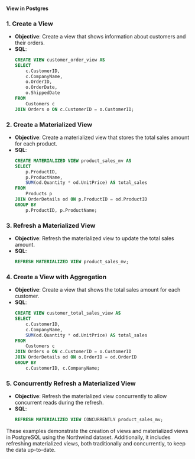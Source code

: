 #### View in Postgres 



### 1. Create a View
- **Objective**: Create a view that shows information about customers and their orders.
- **SQL**:
  ```sql
  CREATE VIEW customer_order_view AS
  SELECT
      c.CustomerID,
      c.CompanyName,
      o.OrderID,
      o.OrderDate,
      o.ShippedDate
  FROM
      Customers c
  JOIN Orders o ON c.CustomerID = o.CustomerID;
  ```

### 2. Create a Materialized View
- **Objective**: Create a materialized view that stores the total sales amount for each product.
- **SQL**:
  ```sql
  CREATE MATERIALIZED VIEW product_sales_mv AS
  SELECT
      p.ProductID,
      p.ProductName,
      SUM(od.Quantity * od.UnitPrice) AS total_sales
  FROM
      Products p
  JOIN OrderDetails od ON p.ProductID = od.ProductID
  GROUP BY
      p.ProductID, p.ProductName;
  ```

### 3. Refresh a Materialized View
- **Objective**: Refresh the materialized view to update the total sales amount.
- **SQL**:
  ```sql
  REFRESH MATERIALIZED VIEW product_sales_mv;
  ```

### 4. Create a View with Aggregation
- **Objective**: Create a view that shows the total sales amount for each customer.
- **SQL**:
  ```sql
  CREATE VIEW customer_total_sales_view AS
  SELECT
      c.CustomerID,
      c.CompanyName,
      SUM(od.Quantity * od.UnitPrice) AS total_sales
  FROM
      Customers c
  JOIN Orders o ON c.CustomerID = o.CustomerID
  JOIN OrderDetails od ON o.OrderID = od.OrderID
  GROUP BY
      c.CustomerID, c.CompanyName;
  ```

### 5. Concurrently Refresh a Materialized View
- **Objective**: Refresh the materialized view concurrently to allow concurrent reads during the refresh.
- **SQL**:
  ```sql
  REFRESH MATERIALIZED VIEW CONCURRENTLY product_sales_mv;
  ```

These examples demonstrate the creation of views and materialized views in PostgreSQL using the Northwind dataset. Additionally, it includes refreshing materialized views, both traditionally and concurrently, to keep the data up-to-date.